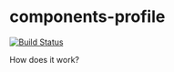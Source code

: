 # components-profile

[![Build Status](https://travis-ci.org/joemccann/dillinger.svg?branch=master)](https://travis-ci.org/joemccann/dillinger)

How does it work?
